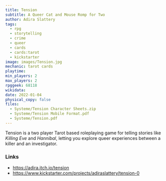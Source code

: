 ```yaml
---
title: Tension
subtitle: A Queer Cat and Mouse Romp for Two
author: Adira Slattery
tags:
  - rpg
  - storytelling
  - crime
  - queer
  - cards
  - cards:tarot
  - kickstarter
image: images/Tension.jpg
mechanic: tarot cards
playtime:
min_players: 2
max_players: 2
rpggeek: 68118
wikidata:
date: 2022-01-04
physical_copy: false
files:
  - Systeme/Tension Character Sheets.zip
  - Systeme/Tension Mobile Format.pdf
  - Systeme/Tension.pdf
---
```


<!-- Excerpt Start -->
 
Tension is a two player Tarot based roleplaying game for telling stories like *Killing Eve* and *Hannibal*, letting you explore queer experiences between a killer and an investigator.

<!-- Excerpt End -->

### Links

- https://adira.itch.io/tension
- https://www.kickstarter.com/projects/adiraslattery/tension-0
